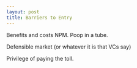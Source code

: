 ```yaml
---
layout: post
title: Barriers to Entry
---
```


Benefits and costs
NPM. Poop in a tube.

Defensible market (or whatever it is that VCs say)

Privilege of paying the toll.

